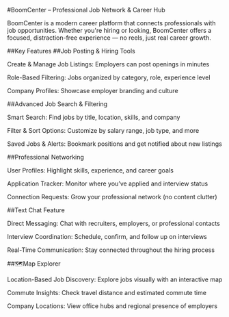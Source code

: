 #BoomCenter – Professional Job Network & Career Hub

BoomCenter is a modern career platform that connects professionals with job opportunities. Whether you're hiring or looking, BoomCenter offers a focused, distraction-free experience — no reels, just real career growth.

##Key Features
##Job Posting & Hiring Tools

Create & Manage Job Listings: Employers can post openings in minutes

Role-Based Filtering: Jobs organized by category, role, experience level

Company Profiles: Showcase employer branding and culture

##Advanced Job Search & Filtering

Smart Search: Find jobs by title, location, skills, and company

Filter & Sort Options: Customize by salary range, job type, and more

Saved Jobs & Alerts: Bookmark positions and get notified about new listings

##Professional Networking

User Profiles: Highlight skills, experience, and career goals

Application Tracker: Monitor where you’ve applied and interview status

Connection Requests: Grow your professional network (no content clutter)

##Text Chat Feature

Direct Messaging: Chat with recruiters, employers, or professional contacts

Interview Coordination: Schedule, confirm, and follow up on interviews

Real-Time Communication: Stay connected throughout the hiring process

##🗺Map Explorer

Location-Based Job Discovery: Explore jobs visually with an interactive map

Commute Insights: Check travel distance and estimated commute time

Company Locations: View office hubs and regional presence of employers
